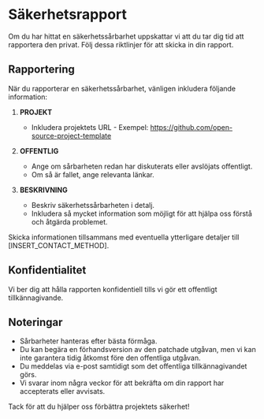 <!--
SPDX-FileCopyrightText: 2025 The Open Source Project Template Authors

SPDX-License-Identifier: CC0-1.0
-->

# Säkerhetsrapport

Om du har hittat en säkerhetssårbarhet uppskattar vi att du tar dig tid att rapportera den privat.
Följ dessa riktlinjer för att skicka in din rapport.

## Rapportering

När du rapporterar en säkerhetssårbarhet, vänligen inkludera följande information:

1. **PROJEKT**
   - Inkludera projektets URL - Exempel: <https://github.com/open-source-project-template>

2. **OFFENTLIG**
   - Ange om sårbarheten redan har diskuterats eller avslöjats offentligt.
   - Om så är fallet, ange relevanta länkar.

3. **BESKRIVNING**
   - Beskriv säkerhetssårbarheten i detalj.
   - Inkludera så mycket information som möjligt för att hjälpa oss förstå och åtgärda problemet.

Skicka informationen tillsammans med eventuella ytterligare detaljer till [INSERT_CONTACT_METHOD].

## Konfidentialitet

Vi ber dig att hålla rapporten konfidentiell tills vi gör ett offentligt tillkännagivande.

## Noteringar

- Sårbarheter hanteras efter bästa förmåga.
- Du kan begära en förhandsversion av den patchade utgåvan, men vi kan inte garantera tidig åtkomst före den offentliga utgåvan.
- Du meddelas via e-post samtidigt som det offentliga tillkännagivandet görs.
- Vi svarar inom några veckor för att bekräfta om din rapport har accepterats eller avvisats.

Tack för att du hjälper oss förbättra projektets säkerhet!
